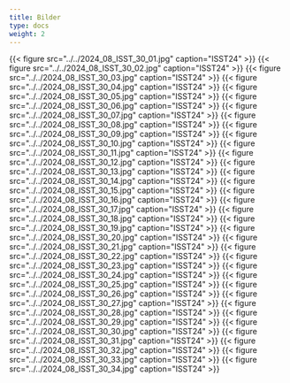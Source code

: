 ```yaml
---
title: Bilder   
type: docs
weight: 2
---
```


{{< figure src="../../2024_08_ISST_30_01.jpg" caption="ISST24" >}}
{{< figure src="../../2024_08_ISST_30_02.jpg" caption="ISST24" >}}
{{< figure src="../../2024_08_ISST_30_03.jpg" caption="ISST24" >}}
{{< figure src="../../2024_08_ISST_30_04.jpg" caption="ISST24" >}}
{{< figure src="../../2024_08_ISST_30_05.jpg" caption="ISST24" >}}
{{< figure src="../../2024_08_ISST_30_06.jpg" caption="ISST24" >}}
{{< figure src="../../2024_08_ISST_30_07.jpg" caption="ISST24" >}}
{{< figure src="../../2024_08_ISST_30_08.jpg" caption="ISST24" >}}
{{< figure src="../../2024_08_ISST_30_09.jpg" caption="ISST24" >}}
{{< figure src="../../2024_08_ISST_30_10.jpg" caption="ISST24" >}}
{{< figure src="../../2024_08_ISST_30_11.jpg" caption="ISST24" >}}
{{< figure src="../../2024_08_ISST_30_12.jpg" caption="ISST24" >}}
{{< figure src="../../2024_08_ISST_30_13.jpg" caption="ISST24" >}}
{{< figure src="../../2024_08_ISST_30_14.jpg" caption="ISST24" >}}
{{< figure src="../../2024_08_ISST_30_15.jpg" caption="ISST24" >}}
{{< figure src="../../2024_08_ISST_30_16.jpg" caption="ISST24" >}}
{{< figure src="../../2024_08_ISST_30_17.jpg" caption="ISST24" >}}
{{< figure src="../../2024_08_ISST_30_18.jpg" caption="ISST24" >}}
{{< figure src="../../2024_08_ISST_30_19.jpg" caption="ISST24" >}}
{{< figure src="../../2024_08_ISST_30_20.jpg" caption="ISST24" >}}
{{< figure src="../../2024_08_ISST_30_21.jpg" caption="ISST24" >}}
{{< figure src="../../2024_08_ISST_30_22.jpg" caption="ISST24" >}}
{{< figure src="../../2024_08_ISST_30_23.jpg" caption="ISST24" >}}
{{< figure src="../../2024_08_ISST_30_24.jpg" caption="ISST24" >}}
{{< figure src="../../2024_08_ISST_30_25.jpg" caption="ISST24" >}}
{{< figure src="../../2024_08_ISST_30_26.jpg" caption="ISST24" >}}
{{< figure src="../../2024_08_ISST_30_27.jpg" caption="ISST24" >}}
{{< figure src="../../2024_08_ISST_30_28.jpg" caption="ISST24" >}}
{{< figure src="../../2024_08_ISST_30_29.jpg" caption="ISST24" >}}
{{< figure src="../../2024_08_ISST_30_30.jpg" caption="ISST24" >}}
{{< figure src="../../2024_08_ISST_30_31.jpg" caption="ISST24" >}}
{{< figure src="../../2024_08_ISST_30_32.jpg" caption="ISST24" >}}
{{< figure src="../../2024_08_ISST_30_33.jpg" caption="ISST24" >}}
{{< figure src="../../2024_08_ISST_30_34.jpg" caption="ISST24" >}}